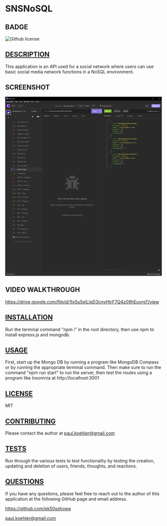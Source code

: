 # SNSNoSQL

## BADGE
 ![Github license](https://img.shields.io/badge/license-MIT-blue.svg)

## [DESCRIPTION](#description)
This application is an API used for a social network where users can use basic social media network functions in a NoSQL environment.

## SCREENSHOT
![Screenshot](screenshots/screenshot.jpg)

## VIDEO WALKTHROUGH
https://drive.google.com/file/d/1IxSu5elLlqD3cnvHtrF7Q4z09hEuvrgT/view

## [INSTALLATION](#installation)
Run the terminal command "npm i" in the root directory, then use npm to install express.js and mongodb.

## [USAGE](#usage)
First, start up the Mongo DB by running a program like MongoDB Compass or by running the appropriate terminal command. Then make sure to run the command "npm run start" to run the server, then test the routes using a program like Insomnia at http://localhost:3001

## [LICENSE](#license)
MIT

## [CONTRIBUTING](#contributing)
Please contact the author at paul.koehler@gmail.com

## [TESTS](#tests)
Run through the various tests to test functionality by testing the creation, updating and deletion of users, friends, thoughts, and reactions.

## [QUESTIONS](#questions)
If you have any questions, please feel free to reach out to the author of this application at the following GitHub page and email address.

https://github.com/pk50sshowa

[paul.koehler@gmail.com](paul.koehler@gmail.com)